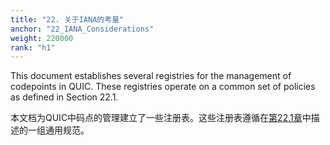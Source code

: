 ```yaml
---
title: "22. 关于IANA的考量"
anchor: "22_IANA_Considerations"
weight: 220000
rank: "h1"
---
```


This document establishes several registries for the management of codepoints in QUIC. These registries operate on a common set of policies as defined in Section 22.1.

本文档为QUIC中码点的管理建立了一些注册表。这些注册表遵循在[第22.1章]()中描述的一组通用规范。
